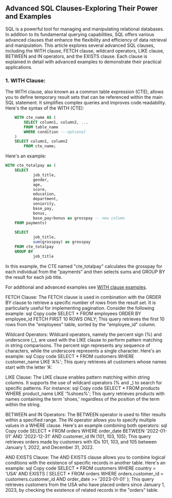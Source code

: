 ## Advanced SQL Clauses-Exploring Their Power and Examples
SQL is a powerful tool for managing and manipulating relational databases. In addition to its fundamental querying capabilities, SQL offers various advanced clauses that enhance the flexibility and efficiency of data retrieval and manipulation. This article explores several advanced SQL clauses, including the WITH clause, FETCH clause, wildcard operators, LIKE clause, BETWEEN and IN operators, and the  EXISTS clause. Each clause is explained in detail with advanced examples to demonstrate their practical applications.

### 1. WITH Clause:
The WITH clause, also known as a common table expression (CTE), allows you to define temporary result sets that can be referenced within the main SQL statement. It simplifies complex queries and improves code readability. Here's the syntax of the WITH (CTE):

```` sql
    WITH cte_name AS (
        SELECT column1, column2, ...
        FROM table_name
        WHERE condition ---optional
    )
    SELECT column1, column2
        FROM cte_name;
````

Here's an example:

```` sql
WITH cte_totalpay as (
	SELECT 
			job_title,
			gender,
			age,
			score,
			education,
			department,
			seniority,
			base_pay,
			bonus,
			base_pay+bonus as grosspay -- new column 
	FROM payments)
	
	SELECT 
			job_title,
			sum(grosspay) as grosspay
	FROM cte_totalpay
	GROUP BY 
			job_title
````

In this example, the CTE named "cte_totalpay" calculates the grosspay for each individual from the "payments" and then selects sums and GROUP BY the result for each job title.

For additional and advanced examples see [WITH clause examples]().


FETCH Clause:
The FETCH clause is used in combination with the ORDER BY clause to retrieve a specific number of rows from the result set. It is particularly useful for implementing pagination. Consider the following example:
sql
Copy code
SELECT *
FROM employees
ORDER BY employee_id
FETCH FIRST 10 ROWS ONLY;
This query retrieves the first 10 rows from the "employees" table, sorted by the "employee_id" column.

Wildcard Operators:
Wildcard operators, namely the percent sign (%) and underscore (_), are used with the LIKE clause to perform pattern matching in string comparisons. The percent sign represents any sequence of characters, while the underscore represents a single character. Here's an example:
sql
Copy code
SELECT *
FROM customers
WHERE customer_name LIKE 'A%';
This query retrieves all customers whose names start with the letter 'A'.

LIKE Clause:
The LIKE clause enables pattern matching within string columns. It supports the use of wildcard operators (% and _) to search for specific patterns. For instance:
sql
Copy code
SELECT *
FROM products
WHERE product_name LIKE '%shoes%';
This query retrieves products with names containing the term 'shoes,' regardless of the position of the term within the string.

BETWEEN and IN Operators:
The BETWEEN operator is used to filter results within a specified range. The IN operator allows you to specify multiple values in a WHERE clause. Here's an example combining both operators:
sql
Copy code
SELECT *
FROM orders
WHERE order_date BETWEEN '2022-01-01' AND '2022-12-31'
  AND customer_id IN (101, 103, 105);
This query retrieves orders made by customers with IDs 101, 103, and 105 between January 1, 2022, and December 31, 2022.

AND EXISTS Clause:
The AND EXISTS clause allows you to combine logical conditions with the existence of specific records in another table. Here's an example:
sql
Copy code
SELECT *
FROM customers
WHERE country = 'USA'
  AND EXISTS (
    SELECT *
    FROM orders
    WHERE orders.customer_id = customers.customer_id
      AND order_date >= '2023-01-01'
  );
This query retrieves customers from the USA who have placed orders since January 1, 2023, by checking the existence of related records in the "orders" table.